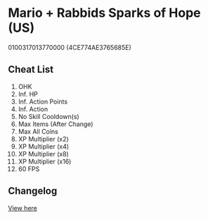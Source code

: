 # Mario + Rabbids Sparks of Hope (US)
0100317013770000 (4CE774AE3765685E)

## Cheat List
1. OHK
1. Inf. HP
1. Inf. Action Points
1. Inf. Action
1. No Skill Cooldown(s)
1. Max Items (After Change)
1. Max All Coins
1. XP Multiplier (x2)
1. XP Multiplier (x4)
1. XP Multiplier (x8)
1. XP Multiplier (x16)
1. 60 FPS

## Changelog
[View here](./CHANGELOG.md)